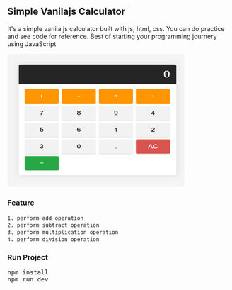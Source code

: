 ## Simple Vanilajs Calculator
It's a simple vanila js calculator built with js, html, css. You can do practice and see code for reference. 
Best of starting your programming journery using JavaScript

<p><img alt="Nagad api php xenon nagad api" style="width: 400px; height: 300px;" src="https://raw.githubusercontent.com/arif98741/simple-vanila-js-calculator/refs/heads/master/calculator.png"></p>

### Feature
    1. perform add operation
    2. perform subtract operation
    3. perform multiplication operation
    4. perform division operation


### Run Project
<pre>
npm install
npm run dev
</pre>
